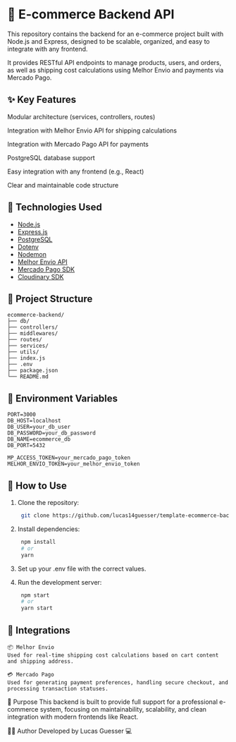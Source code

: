 # 🛒 E-commerce Backend API

This repository contains the backend for an e-commerce project built with Node.js and Express, designed to be scalable, organized, and easy to integrate with any frontend.

It provides RESTful API endpoints to manage products, users, and orders, as well as shipping cost calculations using Melhor Envio and payments via Mercado Pago.

## ✨ Key Features

Modular architecture (services, controllers, routes)

Integration with Melhor Envio API for shipping calculations

Integration with Mercado Pago API for payments

PostgreSQL database support

Easy integration with any frontend (e.g., React)

Clear and maintainable code structure

## 🚀 Technologies Used

- [Node.js](https://nodejs.org/pt)
- [Express.js](https://expressjs.com/pt-br/)
- [PostgreSQL](https://www.postgresql.org/)
- [Dotenv](https://www.npmjs.com/package/dotenv)
- [Nodemon](https://www.npmjs.com/package/nodemon)
- [Melhor Envio API](https://docs.melhorenvio.com.br/reference/introducao-api-melhor-envio)
- [Mercado Pago SDK](https://www.mercadopago.com.br/developers/pt/docs/sdks-library/landing)
- [Cloudinary SDK](https://console.cloudinary.com/app/product-explorer)

## 📁 Project Structure
    ecommerce-backend/
    ├── db/
    ├── controllers/
    ├── middlewares/
    ├── routes/
    ├── services/
    ├── utils/
    ├── index.js
    ├── .env
    ├── package.json
    └── README.md

## 🔐 Environment Variables
    PORT=3000
    DB_HOST=localhost
    DB_USER=your_db_user
    DB_PASSWORD=your_db_password
    DB_NAME=ecommerce_db
    DB_PORT=5432

    MP_ACCESS_TOKEN=your_mercado_pago_token
    MELHOR_ENVIO_TOKEN=your_melhor_envio_token

## 🔧 How to Use

1. Clone the repository:
   ```bash
    git clone https://github.com/lucas14guesser/template-ecommerce-backend.git

2. Install dependencies:
   ```bash
    npm install
    # or
    yarn

3. Set up your .env file with the correct values.

4. Run the development server:
   ```bash
    npm start
    # or
    yarn start

## 🧩 Integrations
    📦 Melhor Envio
    Used for real-time shipping cost calculations based on cart content and shipping address.

    💳 Mercado Pago
    Used for generating payment preferences, handling secure checkout, and processing transaction statuses.

🎯 Purpose
    This backend is built to provide full support for a professional e-commerce system, focusing on maintainability, scalability, and clean integration with modern frontends like React.

👨‍💻 Author
    Developed by Lucas Guesser 💻